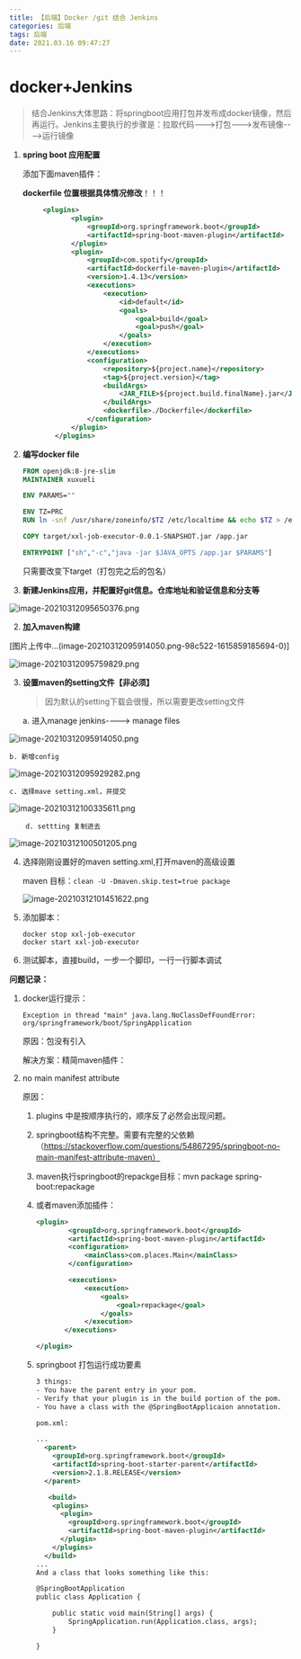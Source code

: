 ```yaml
---
title: 【后端】Docker /git 结合 Jenkins
categories: 后端
tags: 后端
date: 2021.03.16 09:47:27
---
```

# docker+Jenkins

> 结合Jenkins大体思路：将springboot应用打包并发布成docker镜像，然后再运行。Jenkins主要执行的步骤是：拉取代码--->打包--->发布镜像---->运行镜像

1. **spring boot 应用配置**

   添加下面maven插件：

   **dockerfile 位置根据具体情况修改**！！！

   ```XML
   		<plugins>
               <plugin>
                   <groupId>org.springframework.boot</groupId>
                   <artifactId>spring-boot-maven-plugin</artifactId>
               </plugin>
               <plugin>
                   <groupId>com.spotify</groupId>
                   <artifactId>dockerfile-maven-plugin</artifactId>
                   <version>1.4.13</version>
                   <executions>
                       <execution>
                           <id>default</id>
                           <goals>
                               <goal>build</goal>
                               <goal>push</goal>
                           </goals>
                       </execution>
                   </executions>
                   <configuration>
                       <repository>${project.name}</repository>
                       <tag>${project.version}</tag>
                       <buildArgs>
                           <JAR_FILE>${project.build.finalName}.jar</JAR_FILE>
                       </buildArgs>
                       <dockerfile>./Dockerfile</dockerfile>
                   </configuration>
               </plugin>
           </plugins>
   ```

   

2. **编写docker file**

   ```DOCKERFILE
   FROM openjdk:8-jre-slim
   MAINTAINER xuxueli
   
   ENV PARAMS=""
   
   ENV TZ=PRC
   RUN ln -snf /usr/share/zoneinfo/$TZ /etc/localtime && echo $TZ > /etc/timezone
   
   COPY target/xxl-job-executor-0.0.1-SNAPSHOT.jar /app.jar
   
   ENTRYPOINT ["sh","-c","java -jar $JAVA_OPTS /app.jar $PARAMS"]
   
   ```

   只需要改变下target（打包完之后的包名）

3. **新建Jenkins应用，并配置好git信息。仓库地址和验证信息和分支等**

![image-20210312095650376.png](/img/java/6.png)


2. **加入maven构建**

[图片上传中...(image-20210312095914050.png-98c522-1615859185694-0)]

![image-20210312095759829.png](/img/java/7.png)


3. **设置maven的setting文件【非必须】**

   > 因为默认的setting下载会很慢，所以需要更改setting文件

   	a. 进入manage jenkins----> manage files

![image-20210312095914050.png](/img/java/8.png)


   	b. 新增config

 
![image-20210312095929282.png](/img/java/9.png)


   	c. 选择mave setting.xml，并提交

   

![image-20210312100335611.png](/img/java/10.png)


		d. settting 复制进去

 		
![image-20210312100501205.png](/img/java/11.png)


4. 选择刚刚设置好的maven setting.xml,打开maven的高级设置

   maven 目标：```clean -U -Dmaven.skip.test=true package ```

   ![image-20210312101451622.png](/img/java/12.png)


6. 添加脚本：

   ```
   docker stop xxl-job-executor
   docker start xxl-job-executor
   ```

   

7. 测试脚本，直接build，一步一个脚印，一行一行脚本调试

   

**问题记录：**

1. docker运行提示：

   ```Exception in thread "main" java.lang.NoClassDefFoundError: org/springframework/boot/SpringApplication```

   原因：包没有引入

   解决方案：精简maven插件：

2. no main manifest attribute

   原因：

   1. plugins 中是按顺序执行的，顺序反了必然会出现问题。

   2. springboot结构不完整。需要有完整的父依赖（https://stackoverflow.com/questions/54867295/springboot-no-main-manifest-attribute-maven）

   3. maven执行springboot的repackge目标：mvn package spring-boot:repackage

   4. 或者maven添加插件：

      ```XML
      <plugin>
              <groupId>org.springframework.boot</groupId>
              <artifactId>spring-boot-maven-plugin</artifactId>
              <configuration>
                  <mainClass>com.places.Main</mainClass>
              </configuration>
      
              <executions>
                  <execution>
                      <goals>
                          <goal>repackage</goal>
                      </goals>
                  </execution>
             </executions>
      
      </plugin>
      ```

   5. springboot 打包运行成功要素

      ```xml
      3 things:
      - You have the parent entry in your pom.
      - Verify that your plugin is in the build portion of the pom.
      - You have a class with the @SpringBootApplicaion annotation.
      
      pom.xml:
      
      ...  
        <parent>
          <groupId>org.springframework.boot</groupId>
          <artifactId>spring-boot-starter-parent</artifactId>
          <version>2.1.8.RELEASE</version>
        </parent>
      
         <build>
          <plugins>
            <plugin>
              <groupId>org.springframework.boot</groupId>
              <artifactId>spring-boot-maven-plugin</artifactId>
            </plugin>
          </plugins>
        </build>
      ...
      And a class that looks something like this:
      
      @SpringBootApplication
      public class Application {
      
          public static void main(String[] args) {
              SpringApplication.run(Application.class, args);
          }
      
      }
      ```

      

